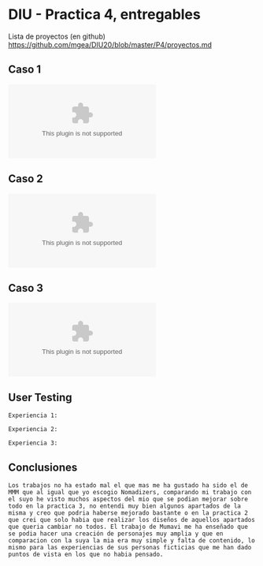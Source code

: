 # DIU - Practica 4, entregables

Lista de proyectos (en github) https://github.com/mgea/DIU20/blob/master/P4/proyectos.md


## Caso 1

![Método UX](P4/DIU1-MMM-review.xls)   


## Caso 2

![Método UX](P4/DIU2-Mumavi-review.xls)

## Caso 3

![Método UX](P4/DIU3-Lucete-review.xls)

## User Testing

	Experiencia 1:

	Experiencia 2:

	Experiencia 3:


## Conclusiones
	Los trabajos no ha estado mal el que mas me ha gustado ha sido el de MMM que al igual que yo escogio Nomadizers, comparando mi trabajo con el suyo he visto muchos aspectos del mio que se podian mejorar sobre todo en la practica 3, no entendi muy bien algunos apartados de la misma y creo que podria haberse mejorado bastante o en la practica 2 que crei que solo habia que realizar los diseños de aquellos apartados que queria cambiar no todos. El trabajo de Mumavi me ha enseñado que se podia hacer una creación de personajes muy amplia y que en comparacion con la suya la mia era muy simple y falta de contenido, lo mismo para las experiencias de sus personas ficticias que me han dado puntos de vista en los que no habia pensado.  
